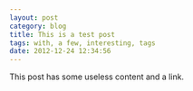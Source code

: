 ```yaml
---
layout: post
category: blog
title: This is a test post
tags: with, a few, interesting, tags
date: 2012-12-24 12:34:56
---
```


This post has some useless content and a link.

<!--more-->